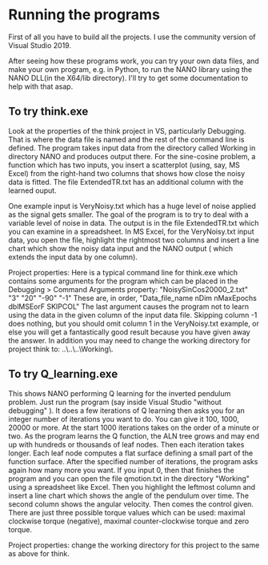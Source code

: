 # Running the programs

First of all you have to build all the projects.  I use the community version of Visual Studio 2019.

After seeing how these programs work, you can try your own data files, and make your own program, e.g. in Python, to run the NANO library using the NANO DLL(in the X64/lib directory). I'll try to get some documentation to help with that asap.

## To try think.exe

Look at the properties of the think project in VS, particularly Debugging.  That is where the data file is named and the rest of the command line is defined.  The program takes input data from the directory called Working in directory NANO and produces output there.  For the sine-cosine problem, a function which has two inputs, you insert a scatterplot (using, say, MS Excel) from the right-hand two columns that shows how close the noisy data is fitted. The file ExtendedTR.txt has an additional column with the learned ouput.

One example input is VeryNoisy.txt which has a huge level of noise applied as the signal gets smaller. The goal of the program is to try to deal with a variable level of noise in data. The output is in the file ExtendedTR.txt which you can examine in a spreadsheet.  In MS Excel, for the VeryNoisy.txt input data, you open the file, highlight the rightmost two columns and insert a line chart which show the noisy data input and the NANO output ( which extends the input data by one column).

Project properties: Here is a typical command line for think.exe which contains some arguments for the program which can be placed in the Debugging > Command Arguments property:
"NoisySinCos20000_2.txt" "3" "20" "-90" "-1"  These are, in order,  "Data_file_name nDim nMaxEpochs dblMSEorF SKIPCOL"   The last argument causes the program not to learn using the data in the given column of the input data file.  Skipping column -1 does nothing, but you should omit column 1 in the VeryNoisy.txt example, or else you will get a fantastically good result because you have given away the answer. In addition you may need to change the working directory for project think to: ..\\..\\..\\Working\\.

## To try Q_learning.exe

This shows NANO performing Q learning for the inverted pendulum problem. Just run the program (say inside Visual Studio "without debugging" ). It does a few iterations of Q learning then asks you for an integer number of iterations you want to do.  You can give it 100, 1000, 20000 or more. At the start 1000 iterations takes on the order of a minute or two.  As the program learns the Q function, the ALN tree grows and may end up with hundreds or thousands of leaf nodes. Then each iteration takes longer.  Each leaf node computes a flat surface defining a small part of the function surface. After the specified number of iterations, the program asks again how many more you want.  If you input 0, then that finishes the program and you can open the file qmotion.txt in the directory "Working" using a spreadsheet like Excel.  Then you highlight the leftmost column and insert a line chart which shows the angle of the pendulum over time.  The second column shows the angular velocity. Then comes the control given.  There are just three possible torque values which can be used: maximal clockwise torque (negative), maximal counter-clockwise torque and zero torque. 

Project properties: change the working directory for this project to the same as above for think.
